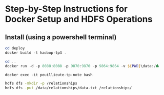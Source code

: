 # Step-by-Step Instructions for Docker Setup and HDFS Operations


## Install (using a powershell terminal)
```powershell
cd deploy
docker build -t hadoop-tp3 .
```

```powershell
cd ..
docker run -d -p 8088:8088 -p 9870:9870 -p 9864:9864 -v ${PWD}\data:/data -v ${PWD}\jars:/jars --rm --name=pouillieute-tp-note hadoop-tp3:latest
```

```powershell
docker exec -it pouillieute-tp-note bash
```

```bash
hdfs dfs -mkdir -p /relationships
hdfs dfs -put /data/relationships/data.txt /relationships/
```

